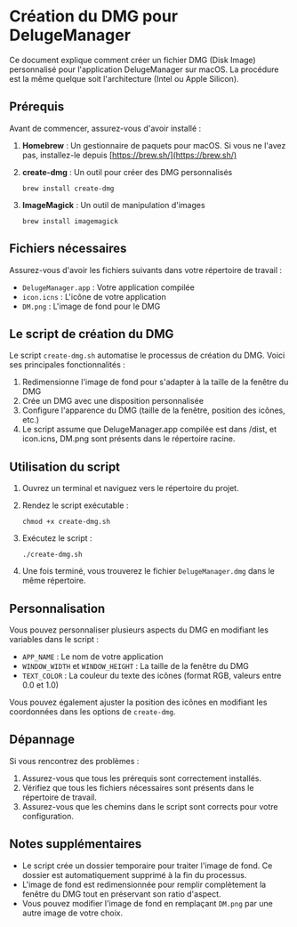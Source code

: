 # Création du DMG pour DelugeManager

Ce document explique comment créer un fichier DMG (Disk Image) personnalisé pour l'application DelugeManager sur macOS.
La procédure est la même quelque soit l'architecture (Intel ou Apple Silicon).

## Prérequis

Avant de commencer, assurez-vous d'avoir installé :

1. **Homebrew** : Un gestionnaire de paquets pour macOS. Si vous ne l'avez pas, installez-le depuis [https://brew.sh/](https://brew.sh/)

2. **create-dmg** : Un outil pour créer des DMG personnalisés

   ```
   brew install create-dmg
   ```

3. **ImageMagick** : Un outil de manipulation d'images
   ```
   brew install imagemagick
   ```

## Fichiers nécessaires

Assurez-vous d'avoir les fichiers suivants dans votre répertoire de travail :

- `DelugeManager.app` : Votre application compilée
- `icon.icns` : L'icône de votre application
- `DM.png` : L'image de fond pour le DMG

## Le script de création du DMG

Le script `create-dmg.sh` automatise le processus de création du DMG. Voici ses principales fonctionnalités :

1. Redimensionne l'image de fond pour s'adapter à la taille de la fenêtre du DMG
2. Crée un DMG avec une disposition personnalisée
3. Configure l'apparence du DMG (taille de la fenêtre, position des icônes, etc.)
4. Le script assume que DelugeManager.app compilée est dans /dist, et icon.icns, DM.png sont présents dans le répertoire racine.

## Utilisation du script

1. Ouvrez un terminal et naviguez vers le répertoire du projet.

2. Rendez le script exécutable :

   ```
   chmod +x create-dmg.sh
   ```

3. Exécutez le script :

   ```
   ./create-dmg.sh
   ```

4. Une fois terminé, vous trouverez le fichier `DelugeManager.dmg` dans le même répertoire.

## Personnalisation

Vous pouvez personnaliser plusieurs aspects du DMG en modifiant les variables dans le script :

- `APP_NAME` : Le nom de votre application
- `WINDOW_WIDTH` et `WINDOW_HEIGHT` : La taille de la fenêtre du DMG
- `TEXT_COLOR` : La couleur du texte des icônes (format RGB, valeurs entre 0.0 et 1.0)

Vous pouvez également ajuster la position des icônes en modifiant les coordonnées dans les options de `create-dmg`.

## Dépannage

Si vous rencontrez des problèmes :

1. Assurez-vous que tous les prérequis sont correctement installés.
2. Vérifiez que tous les fichiers nécessaires sont présents dans le répertoire de travail.
3. Assurez-vous que les chemins dans le script sont corrects pour votre configuration.

## Notes supplémentaires

- Le script crée un dossier temporaire pour traiter l'image de fond. Ce dossier est automatiquement supprimé à la fin du processus.
- L'image de fond est redimensionnée pour remplir complètement la fenêtre du DMG tout en préservant son ratio d'aspect.
- Vous pouvez modifier l'image de fond en remplaçant `DM.png` par une autre image de votre choix.
